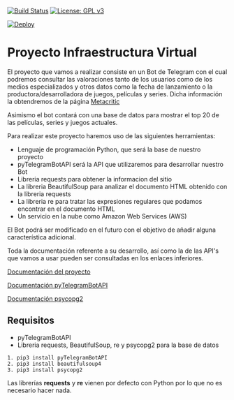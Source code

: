 [![Build Status](https://travis-ci.org/josegob/IV-Proyecto.svg?branch=master)](https://travis-ci.org/josegob/IV-Proyecto)
[![License: GPL v3](https://img.shields.io/badge/License-GPL%20v3-blue.svg)](https://www.gnu.org/licenses/gpl-3.0)

[![Deploy](https://www.herokucdn.com/deploy/button.svg)](https://heroku.com/deploy?template=https://github.com/josegob/IV-Proyecto)
# Proyecto Infraestructura Virtual

El proyecto que vamos a realizar consiste en un Bot de Telegram con el cual podremos consultar las valoraciones tanto de los usuarios como de los medios especializados y otros datos como la fecha de lanzamiento o la productora/desarrolladora de juegos, películas y series. Dicha información la obtendremos de la página [Metacritic](http://www.metacritic.com/)

Asimismo el bot contará con una base de datos para mostrar el top 20 de las películas, series y juegos actuales.

Para realizar este proyecto haremos uso de las siguientes herramientas:

- Lenguaje de programación Python, que será la 	base de nuestro proyecto
- pyTelegramBotAPI será la API que utilizaremos para desarrollar nuestro Bot
- Libreria requests para obtener la informacion del sitio
- La libreria BeautifulSoup para analizar el documento HTML obtenido con la libreria requests
- La libreria re para tratar las expresiones regulares que podamos encontrar en el documento HTML
- Un servicio en la nube como Amazon Web Services (AWS)

El Bot podrá ser modificado en el futuro con el objetivo de añadir alguna característica adicional.

Toda la documentación referente a su desarrollo, así como la de las API's que vamos a usar pueden ser consultadas en los enlaces inferiores.

[Documentación del proyecto](https://josegob.github.io/IV-Proyecto/)

[Documentación pyTelegramBotAPI](https://github.com/eternnoir/pyTelegramBotAPI#pytelegrambotapi)

[Documentación psycopg2](http://initd.org/psycopg/docs/)

## Requisitos
* pyTelegramBotAPI
* Libreria requests, BeautifulSoup, re y psycopg2 para la base de datos

~~~
1. pip3 install pyTelegramBotAPI
2. pip3 install beautifulsoup4
3. pip3 install psycopg2
~~~

Las librerías **requests** y **re** vienen por defecto con Python por lo que no es necesario hacer nada.
